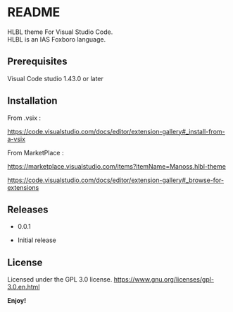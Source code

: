 # README
HLBL theme For Visual Studio Code.</br>
HLBL is an IAS Foxboro language.

## Prerequisites

Visual Code studio 1.43.0 or later

## Installation

From .vsix : 

https://code.visualstudio.com/docs/editor/extension-gallery#_install-from-a-vsix

From MarketPlace :

https://marketplace.visualstudio.com/items?itemName=Manoss.hlbl-theme

https://code.visualstudio.com/docs/editor/extension-gallery#_browse-for-extensions


## Releases

* 0.0.1
 - Initial release 

 ## License

 Licensed under the GPL 3.0 license.
 https://www.gnu.org/licenses/gpl-3.0.en.html

**Enjoy!**

